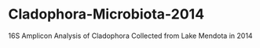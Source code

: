 # Cladophora-Microbiota-2014
16S Amplicon Analysis of Cladophora Collected from Lake Mendota in 2014
